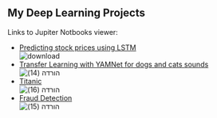 ## My Deep Learning Projects

Links to Jupiter Notbooks viewer:


- [Predicting stock prices using LSTM](https://nbviewer.jupyter.org/github/dvircohen0/projects/blob/main/stock_price.ipynb) \
![download](https://user-images.githubusercontent.com/61738534/118631944-a2f95400-b7d8-11eb-9f40-a35978e19ada.png)
- [Transfer Learning with YAMNet for dogs and cats sounds](https://nbviewer.jupyter.org/github/dvircohen0/projects/blob/main/cats-dogs-YAMnet.ipynb) \
![הורדה (14)](https://user-images.githubusercontent.com/61738534/118632619-464a6900-b7d9-11eb-8128-c1e4fe2445d0.png)
- [Titanic](https://nbviewer.jupyter.org/github/dvircohen0/projects/blob/main/Titanic.ipynb) \
![הורדה (16)](https://user-images.githubusercontent.com/61738534/118638412-7d237d80-b7df-11eb-8cfe-98675fc06015.png)
- [Fraud Detection](https://nbviewer.jupyter.org/github/dvircohen0/projects/blob/main/Fraud_Detection.ipynb) \
![הורדה (15)](https://user-images.githubusercontent.com/61738534/118638576-a8a66800-b7df-11eb-9fb3-c5dbbc4c4421.png)




